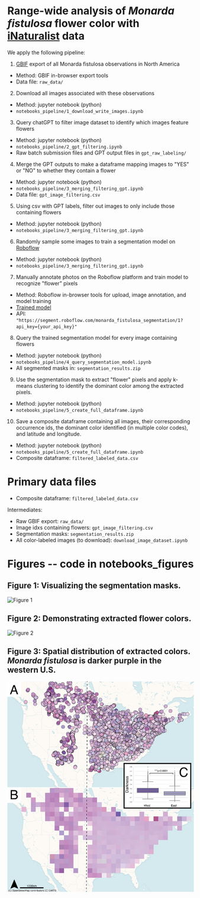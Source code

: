 # Range-wide analysis of *Monarda fistulosa* flower color with [iNaturalist](https://www.inaturalist.org/) data

We apply the following pipeline:  
1) [GBIF](https://www.gbif.org/) export of all Monarda fistulosa observations in North America  
* Method: GBIF in-browser export tools  
* Data file: `raw_data/`  
2) Download all images associated with these observations  
* Method: jupyter notebook (python)  
* `notebooks_pipeline/1_download_write_images.ipynb`  
3) Query chatGPT to filter image dataset to identify which images feature flowers  
* Method: jupyter notebook (python)  
* `notebooks_pipeline/2_gpt_filtering.ipynb`  
* Raw batch submission files and GPT output files in `gpt_raw_labeling/`  
4) Merge the GPT outputs to make a dataframe mapping images to "YES" or "NO" to whether they contain a flower  
* Method: jupyter notebook (python)  
* `notebooks_pipeline/3_merging_filtering_gpt.ipynb`  
* Data file: `gpt_image_filtering.csv`  
5) Using csv with GPT labels, filter out images to only include those containing flowers  
* Method: jupyter notebook (python)  
* `notebooks_pipeline/3_merging_filtering_gpt.ipynb`  
6) Randomly sample some images to train a segmentation model on [Roboflow](https://roboflow.com/)  
* Method: jupyter notebook (python)  
* `notebooks_pipeline/3_merging_filtering_gpt.ipynb`  
7) Manually annotate photos on the Roboflow platform and train model to recognize "flower" pixels  
* Method: Roboflow in-browser tools for upload, image annotation, and model training
* [Trained model](https://universe.roboflow.com/patricks-dashboard/monarda_fistulosa_segmentation/model/1)  
* API: `"https://segment.roboflow.com/monarda_fistulosa_segmentation/1?api_key={your_api_key}"`  
8) Query the trained segmentation model for every image containing flowers  
* Method: jupyter notebook (python)  
* `notebooks_pipeline/4_query_segmentation_model.ipynb`  
* All segmented masks in: `segmentation_results.zip`  
9) Use the segmentation mask to extract "flower" pixels and apply k-means clustering to
identify the dominant color among the extracted pixels.  
* Method: jupyter notebook (python)  
* `notebooks_pipeline/5_create_full_dataframe.ipynb`  
10) Save a composite dataframe containing all images, their corresponding occurrence ids, the dominant color
identified (in multiple color codes), and latitude and longitude.  
* Method: jupyter notebook (python)  
* `notebooks_pipeline/5_create_full_dataframe.ipynb`  
* Composite dataframe: `filtered_labeled_data.csv`  

# Primary data files  

* Composite dataframe: `filtered_labeled_data.csv`  

Intermediates:  
* Raw GBIF export: `raw_data/`  
* Image idxs containing flowers: `gpt_image_filtering.csv`  
* Segmentation masks: `segmentation_results.zip`  
* All color-labeled images (to download): `download_image_dataset.ipynb`  

# Figures -- code in notebooks_figures

## Figure 1: Visualizing the segmentation masks.  
![Figure 1](figures/figure1.png)  

## Figure 2: Demonstrating extracted flower colors.  
![Figure 2](figures/figure2.png)  

## Figure 3: Spatial distribution of extracted colors. *Monarda fistulosa* is darker purple in the western U.S.  
![Figure 3](figures/figure3.png)  